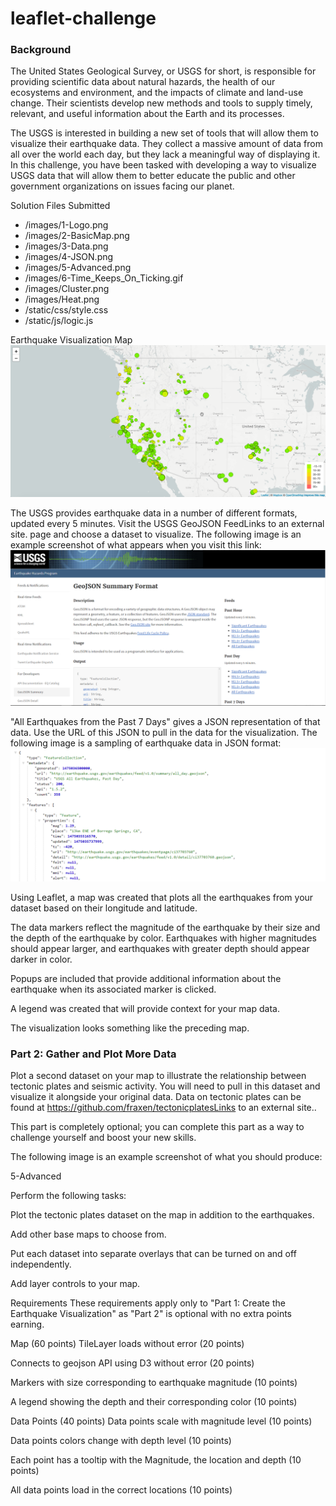 # leaflet-challenge

### Background
The United States Geological Survey, or USGS for short, is responsible for providing scientific data about natural hazards, the health of our ecosystems and environment, and the impacts of climate and land-use change. Their scientists develop new methods and tools to supply timely, relevant, and useful information about the Earth and its processes.

The USGS is interested in building a new set of tools that will allow them to visualize their earthquake data. They collect a massive amount of data from all over the world each day, but they lack a meaningful way of displaying it. In this challenge, you have been tasked with developing a way to visualize USGS data that will allow them to better educate the public and other government organizations on issues facing our planet.

Solution Files Submitted
- /images/1-Logo.png
- /images/2-BasicMap.png
- /images/3-Data.png
- /images/4-JSON.png
- /images/5-Advanced.png
- /images/6-Time_Keeps_On_Ticking.gif
- /images/Cluster.png
- /images/Heat.png
- /static/css/style.css
- /static/js/logic.js
  
Earthquake Visualization Map
![alt text](images/2-BasicMap.png)

The USGS provides earthquake data in a number of different formats, updated every 5 minutes. Visit the USGS GeoJSON FeedLinks to an external site. page and choose a dataset to visualize. The following image is an example screenshot of what appears when you visit this link:
![alt text](images/3-Data.png)

"All Earthquakes from the Past 7 Days" gives a JSON representation of that data. Use the URL of this JSON to pull in the data for the visualization. The following image is a sampling of earthquake data in JSON format:
![alt text](images/4-JSON.png)

Using Leaflet, a map was created that plots all the earthquakes from your dataset based on their longitude and latitude.

The data markers reflect the magnitude of the earthquake by their size and the depth of the earthquake by color. Earthquakes with higher magnitudes should appear larger, and earthquakes with greater depth should appear darker in color.

Popups are included that provide additional information about the earthquake when its associated marker is clicked.

A legend was created that will provide context for your map data.

The visualization looks something like the preceding map.

### Part 2: Gather and Plot More Data

Plot a second dataset on your map to illustrate the relationship between tectonic plates and seismic activity. You will need to pull in this dataset and visualize it alongside your original data. Data on tectonic plates can be found at https://github.com/fraxen/tectonicplatesLinks to an external site..

This part is completely optional; you can complete this part as a way to challenge yourself and boost your new skills.

The following image is an example screenshot of what you should produce:

5-Advanced

Perform the following tasks:

Plot the tectonic plates dataset on the map in addition to the earthquakes.

Add other base maps to choose from.

Put each dataset into separate overlays that can be turned on and off independently.

Add layer controls to your map.

Requirements
These requirements apply only to "Part 1: Create the Earthquake Visualization" as "Part 2" is optional with no extra points earning.

Map (60 points)
TileLayer loads without error (20 points)

Connects to geojson API using D3 without error (20 points)

Markers with size corresponding to earthquake magnitude (10 points)

A legend showing the depth and their corresponding color (10 points)

Data Points (40 points)
Data points scale with magnitude level (10 points)

Data points colors change with depth level (10 points)

Each point has a tooltip with the Magnitude, the location and depth (10 points)

All data points load in the correct locations (10 points)
